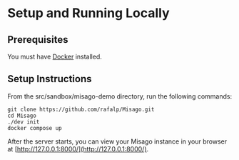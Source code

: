 # Setup and Running Locally

## Prerequisites
You must have [Docker](https://docs.docker.com/engine/install/) installed.

## Setup Instructions

From the src/sandbox/misago-demo directory, run the following commands:

```
git clone https://github.com/rafalp/Misago.git
cd Misago
./dev init
docker compose up
```

After the server starts, you can view your Misago instance in your browser at [http://127.0.0.1:8000/](http://127.0.0.1:8000/).
